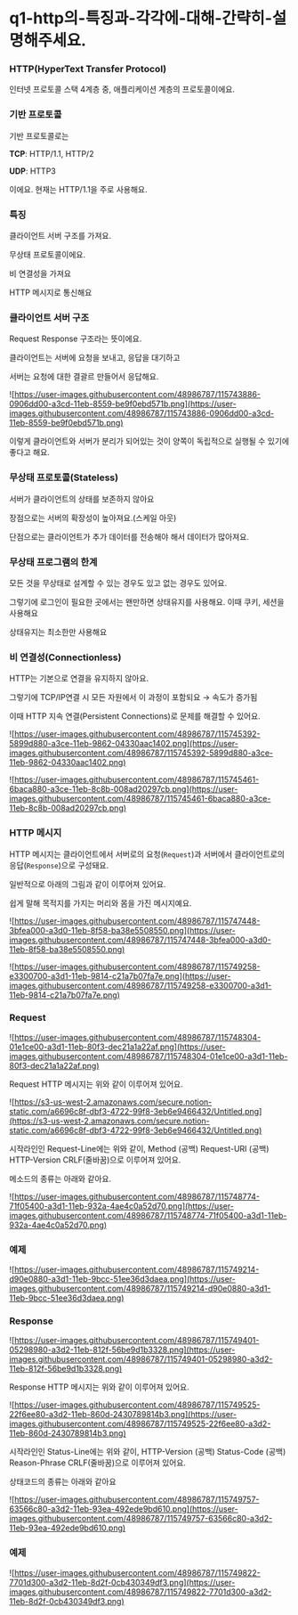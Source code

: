 # q1-http의-특징과-각각에-대해-간략히-설명해주세요.

### HTTP(HyperText Transfer Protocol)

인터넷 프로토콜 스택 4계층 중, 애플리케이션 계층의 프로토콜이에요. 

### 기반 프로토콜

기반 프로토콜로는 

**TCP**: HTTP/1.1, HTTP/2

**UDP**: HTTP3

이에요. 현재는 HTTP/1.1을 주로 사용해요.

### 특징

클라이언트 서버 구조를 가져요.

무상태 프로토콜이에요.

비 연결성을 가져요

HTTP 메시지로 통신해요 

### 클라이언트 서버 구조

Request Response 구조라는 뜻이에요.

클라이언트는 서버에 요청을 보내고, 응답을 대기하고

서버는 요청에 대한 결괄르 만들어서 응답해요. 

![https://user-images.githubusercontent.com/48986787/115743886-0906dd00-a3cd-11eb-8559-be9f0ebd571b.png](https://user-images.githubusercontent.com/48986787/115743886-0906dd00-a3cd-11eb-8559-be9f0ebd571b.png)

이렇게 클라이언트와 서버가 분리가 되어있는 것이 양쪽이 독립적으로 실행될 수 있기에 좋다고 해요.

### 무상태 프로토콜(Stateless)

서버가 클라이언트의 상태를 보존하지 않아요

장점으로는 서버의 확장성이 높아져요.(스케일 아웃)

단점으로는 클라이언트가 추가 데이터를 전송해야 해서 데이터가 많아져요.

### 무상태 프로그램의 한계

모든 것을 무상태로 설계할 수 있는 경우도 있고 없는 경우도 있어요.

그렇기에 로그인이 필요한 곳에서는 왠만하면 상태유지를 사용해요. 이때 쿠키, 세션을 사용해요

상태유지는 최소한만 사용해요

### 비 연결성(Connectionless)

HTTP는 기본으로 연결을 유지하지 않아요. 

그렇기에 TCP/IP연결 시 모든 자원에서 이 과정이 포함되요 → 속도가 증가됨

이때 HTTP 지속 연결(Persistent Connections)로 문제를 해결할 수 있어요.

![https://user-images.githubusercontent.com/48986787/115745392-5899d880-a3ce-11eb-9862-04330aac1402.png](https://user-images.githubusercontent.com/48986787/115745392-5899d880-a3ce-11eb-9862-04330aac1402.png)

![https://user-images.githubusercontent.com/48986787/115745461-6baca880-a3ce-11eb-8c8b-008ad20297cb.png](https://user-images.githubusercontent.com/48986787/115745461-6baca880-a3ce-11eb-8c8b-008ad20297cb.png)

### HTTP 메시지

HTTP 메시지는 클라이언트에서 서버로의 요청(`Request`)과 서버에서 클라이언트로의 응답(`Response`)으로 구성돼요.

일반적으로 아래의 그림과 같이 이루어져 있어요.

쉽게 말해 목적지를 가지는 머리와 몸을 가진 메시지예요. 

![https://user-images.githubusercontent.com/48986787/115747448-3bfea000-a3d0-11eb-8f58-ba38e5508550.png](https://user-images.githubusercontent.com/48986787/115747448-3bfea000-a3d0-11eb-8f58-ba38e5508550.png)

![https://user-images.githubusercontent.com/48986787/115749258-e3300700-a3d1-11eb-9814-c21a7b07fa7e.png](https://user-images.githubusercontent.com/48986787/115749258-e3300700-a3d1-11eb-9814-c21a7b07fa7e.png)

### Request

![https://user-images.githubusercontent.com/48986787/115748304-01e1ce00-a3d1-11eb-80f3-dec21a1a22af.png](https://user-images.githubusercontent.com/48986787/115748304-01e1ce00-a3d1-11eb-80f3-dec21a1a22af.png)

Request HTTP 메시지는 위와 같이 이루어져 있어요. 

![https://s3-us-west-2.amazonaws.com/secure.notion-static.com/a6696c8f-dbf3-4722-99f8-3eb6e9466432/Untitled.png](https://s3-us-west-2.amazonaws.com/secure.notion-static.com/a6696c8f-dbf3-4722-99f8-3eb6e9466432/Untitled.png)

시작라인인 Request-Line에는 위와 같이, Method (공백) Request-URI (공백) HTTP-Version CRLF(줄바꿈)으로 이루어져 있어요.

메소드의 종류는 아래와 같아요.

![https://user-images.githubusercontent.com/48986787/115748774-71f05400-a3d1-11eb-932a-4ae4c0a52d70.png](https://user-images.githubusercontent.com/48986787/115748774-71f05400-a3d1-11eb-932a-4ae4c0a52d70.png)

### 예제

![https://user-images.githubusercontent.com/48986787/115749214-d90e0880-a3d1-11eb-9bcc-51ee36d3daea.png](https://user-images.githubusercontent.com/48986787/115749214-d90e0880-a3d1-11eb-9bcc-51ee36d3daea.png)

### Response

![https://user-images.githubusercontent.com/48986787/115749401-05298980-a3d2-11eb-812f-56be9d1b3328.png](https://user-images.githubusercontent.com/48986787/115749401-05298980-a3d2-11eb-812f-56be9d1b3328.png)

Response HTTP 메시지는 위와 같이 이루어져 있어요. 

![https://user-images.githubusercontent.com/48986787/115749525-22f6ee80-a3d2-11eb-860d-2430789814b3.png](https://user-images.githubusercontent.com/48986787/115749525-22f6ee80-a3d2-11eb-860d-2430789814b3.png)

시작라인인 Status-Line에는 위와 같이, HTTP-Version (공백) Status-Code (공백) Reason-Phrase CRLF(줄바꿈)으로 이루어져 있어요.

상태코드의 종류는 아래와 같아요

![https://user-images.githubusercontent.com/48986787/115749757-63566c80-a3d2-11eb-93ea-492ede9bd610.png](https://user-images.githubusercontent.com/48986787/115749757-63566c80-a3d2-11eb-93ea-492ede9bd610.png)

### 예제

![https://user-images.githubusercontent.com/48986787/115749822-7701d300-a3d2-11eb-8d2f-0cb430349df3.png](https://user-images.githubusercontent.com/48986787/115749822-7701d300-a3d2-11eb-8d2f-0cb430349df3.png)